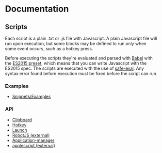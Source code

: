 # Documentation
## Scripts
Each script is a plain .txt or .js file with Javascript. A plain Javascript file will run upon execution, but some blocks may be defined to run only when some event occurs, such as a hotkey press. 

Before executing the scripts they're evaluated and parsed with [Babel](https://github.com/babel/babel) with the [ES2015 preset](https://babeljs.io/docs/plugins/preset-es2015/), which means that you can write Javascript with the ES2015 spec. The scripts are executed with the use of [safe-eval](https://www.npmjs.com/package/safe-eval). Any syntax error found before execution must be fixed before the script can run. 

### Examples
 - [Snippets/Examples](snippets.md)
 ### API
 - [Clipboard](clipboard.md)
 - [Hotkey](hotkey.md)
 - [Launch](launch.md)
 - [RobotJS (external)](https://github.com/octalmage/robotjs/)
 - [Application-manager](https://www.npmjs.com/package/application-manager)
 - [applescript (external)](https://www.npmjs.com/package/applescript)